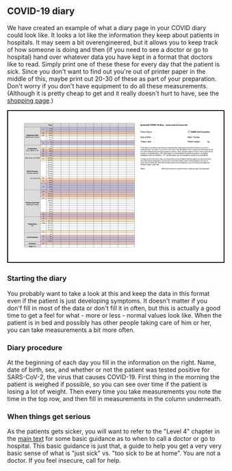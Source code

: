 ## COVID-19 diary

We have created an example of what a diary page in your COVID diary could look like. It looks a lot like the information they keep about patients in hospitals. It may seem a bit overengineered, but it allows you to keep track of how someone is doing and then (if you need to see a doctor or go to hospital) hand over whatever data you have kept in a format that doctors like to read. Simply print one of these these for every day that the patient is sick. Since you don't want to find out you're out of printer paper in the middle of this, maybe print out 20-30 of these as part of your preparation. Don't worry if you don't have equipment to do all these measurements. (Although it is pretty cheap to get and it really doesn't hurt to have, see the [shopping page](/shopping).)

<a href="/images/covid-diary.pdf"><img style="border: 2px solid black" src="/images/covid-diary.png"></a>

### Starting the diary

You probably want to take a look at this and keep the data in this format even if the patient is just developing symptoms. It doesn't matter if you don'f fill in most of the data or don't fill it in often, but this is actually a good time to get a feel for what - more or less - normal values look like. When the patient is in bed and possibly has other people taking care of him or her, you can take measurements a bit more often.

### Diary procedure

At the beginning of each day you fill in the information on the right. Name, date of birth, sex, and whether or not the patient was tested positive for SARS-CoV-2, the virus that causes COVID-19. First thing in the morning the patient is weighed if possible, so you can see over time if the patient is losing a lot of weight. Then every time you take measurements you note the time in the top row, and then fill in measurements in the column underneath.

### When things get serious

As the patients gets sicker, you will want to refer to the "Level 4" chapter in the [main text](/) for some basic guidance as to when to call a doctor or go to hospital. This basic guidance is just that, a guide to help you get a very very basic sense of what is "just sick" vs. "too sick to be at home". You are not a doctor. If you feel insecure, call for help.
